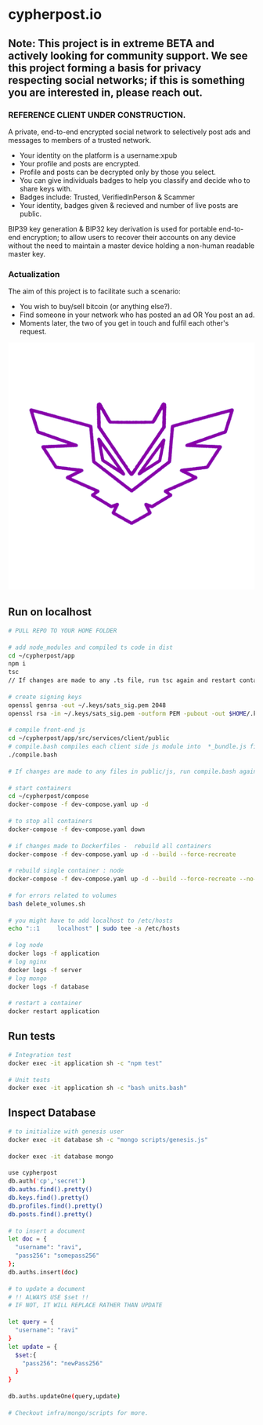 # cypherpost.io

## Note: This project is in extreme BETA and actively looking for community support. We see this project forming a basis for privacy respecting social networks; if this is something you are interested in, please reach out.

### REFERENCE CLIENT UNDER CONSTRUCTION.

A private, end-to-end encrypted social network to selectively post ads and messages to members of a trusted network.

- Your identity on the platform is a username:xpub
- Your profile and posts are encrypted.
- Profile and posts can be decrypted only by those you select.
- You can give individuals badges to help you classify and decide who to share keys with.
- Badges include: Trusted, VerifiedInPerson & Scammer
- Your identity, badges given & recieved and number of live posts are public.

BIP39 key generation & BIP32 key derivation is used for portable end-to-end encryption; to allow users to recover their accounts on any device without the need to maintain a master device holding a non-human readable master key.

### Actualization

The aim of this project is to facilitate such a scenario:

- You wish to buy/sell bitcoin (or anything else?).
- Find someone in your network who has posted an ad OR You post an ad.
- Moments later, the two of you get in touch and fulfil each other's request.

![cypherpost](design/assets/owl.png)

## Run on localhost

```bash
# PULL REPO TO YOUR HOME FOLDER

# add node_modules and compiled ts code in dist
cd ~/cypherpost/app
npm i
tsc
// If changes are made to any .ts file, run tsc again and restart container

# create signing keys
openssl genrsa -out ~/.keys/sats_sig.pem 2048
openssl rsa -in ~/.keys/sats_sig.pem -outform PEM -pubout -out $HOME/.keys/sats_sig.pub

# compile front-end js
cd ~/cypherpost/app/src/services/client/public
# compile.bash compiles each client side js module into  *_bundle.js files containing all dependency code
./compile.bash

# If changes are made to any files in public/js, run compile.bash again

# start containers
cd ~/cypherpost/compose
docker-compose -f dev-compose.yaml up -d

# to stop all containers
docker-compose -f dev-compose.yaml down

# if changes made to Dockerfiles -  rebuild all containers
docker-compose -f dev-compose.yaml up -d --build --force-recreate

# rebuild single container : node
docker-compose -f dev-compose.yaml up -d --build --force-recreate --no-deps node

# for errors related to volumes
bash delete_volumes.sh

# you might have to add localhost to /etc/hosts
echo "::1     localhost" | sudo tee -a /etc/hosts

# log node
docker logs -f application
# log nginx
docker logs -f server
# log mongo
docker logs -f database

# restart a container
docker restart application

```

## Run tests

```bash
# Integration test
docker exec -it application sh -c "npm test"

# Unit tests
docker exec -it application sh -c "bash units.bash"

```

## Inspect Database

```bash
# to initialize with genesis user
docker exec -it database sh -c "mongo scripts/genesis.js"

docker exec -it database mongo

use cypherpost
db.auth('cp','secret')
db.auths.find().pretty()
db.keys.find().pretty()
db.profiles.find().pretty()
db.posts.find().pretty()

# to insert a document
let doc = {
  "username": "ravi",
  "pass256": "somepass256"
};
db.auths.insert(doc)

# to update a document
# !! ALWAYS USE $set !!
# IF NOT, IT WILL REPLACE RATHER THAN UPDATE

let query = {
  "username": "ravi"
}
let update = {
  $set:{
    "pass256": "newPass256"
  }
}

db.auths.updateOne(query,update)

# Checkout infra/mongo/scripts for more.

```
